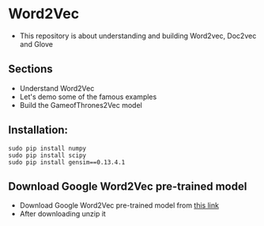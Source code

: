 # Word2Vec

* This repository is about understanding and building Word2vec, Doc2vec and Glove

## Sections

* Understand Word2Vec
* Let's demo some of the famous examples
* Build the GameofThrones2Vec model 

## Installation:

	sudo pip install numpy
	sudo pip install scipy
	sudo pip install gensim==0.13.4.1

## Download Google Word2Vec pre-trained model

* Download Google Word2Vec pre-trained model from [this link](https://github.com/mmihaltz/word2vec-GoogleNews-vectors)
* After downloading unzip it 
